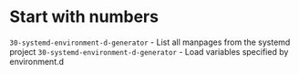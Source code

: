 # Start with numbers
`30-systemd-environment-d-generator` - List all manpages from the systemd project
`30-systemd-environment-d-generator` - Load variables specified by environment.d
